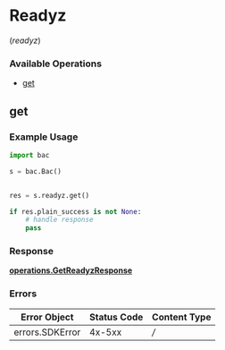 # Readyz
(*readyz*)

### Available Operations

* [get](#get)

## get

### Example Usage

```python
import bac

s = bac.Bac()


res = s.readyz.get()

if res.plain_success is not None:
    # handle response
    pass
```


### Response

**[operations.GetReadyzResponse](../../models/operations/getreadyzresponse.md)**
### Errors

| Error Object    | Status Code     | Content Type    |
| --------------- | --------------- | --------------- |
| errors.SDKError | 4x-5xx          | */*             |
